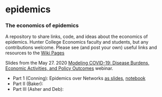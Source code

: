 # epidemics
### The economics of epidemics
A repository to share links, code, and ideas about the economics of epidemics.  Hunter College Economics faculty and students, but any contributions welcome. Please see (and post your own) useful links and resources to the [Wiki Pages](https://github.com/hunterecon2/epidemics/wiki)

Slides from the May 27. 2020 [Modeling COVID-19: Disease Burdens, Economic Activities, and Policy Outcomes](http://www.roosevelthouse.hunter.cuny.edu/events/modeling-covid-19-disease-burdens-economic-activities-policy-outcomes/) webinar.
- Part 1 (Conning):  Epidemics over Networks [as slides](https://nbviewer.jupyter.org/format/slides/github/hunterecon2/epidemics/blob/master/notebooks/covid_webinar_slides_jc.ipynb), [notebook](https://github.com/hunterecon2/epidemics/blob/master/notebooks/covid_webinar_slides_jc.ipynb)
- Part II (Baker):  
- Part III (Asher and Deb):  

